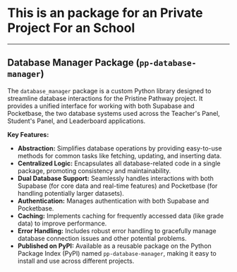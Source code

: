 # This is an package for an Private Project For an School

---

## Database Manager Package (`pp-database-manager`)

The `database_manager` package is a custom Python library designed to streamline database interactions for the Pristine Pathway project. It provides a unified interface for working with both Supabase and Pocketbase, the two database systems used across the Teacher's Panel, Student's Panel, and Leaderboard applications.

**Key Features:**

*   **Abstraction:** Simplifies database operations by providing easy-to-use methods for common tasks like fetching, updating, and inserting data.
*   **Centralized Logic:** Encapsulates all database-related code in a single package, promoting consistency and maintainability.
*   **Dual Database Support:** Seamlessly handles interactions with both Supabase (for core data and real-time features) and Pocketbase (for handling potentially larger datasets).
*   **Authentication:** Manages authentication with both Supabase and Pocketbase.
*   **Caching:** Implements caching for frequently accessed data (like grade data) to improve performance.
*   **Error Handling:** Includes robust error handling to gracefully manage database connection issues and other potential problems.
*   **Published on PyPI:** Available as a reusable package on the Python Package Index (PyPI) named `pp-database-manager`, making it easy to install and use across different projects.
